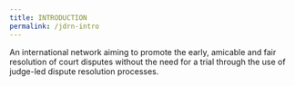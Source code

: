 ```yaml
---
title: INTRODUCTION
permalink: /jdrn-intro
---
```

An international network aiming to promote the early, amicable and fair resolution of court disputes without the need for a trial through the use of judge-led dispute resolution processes.